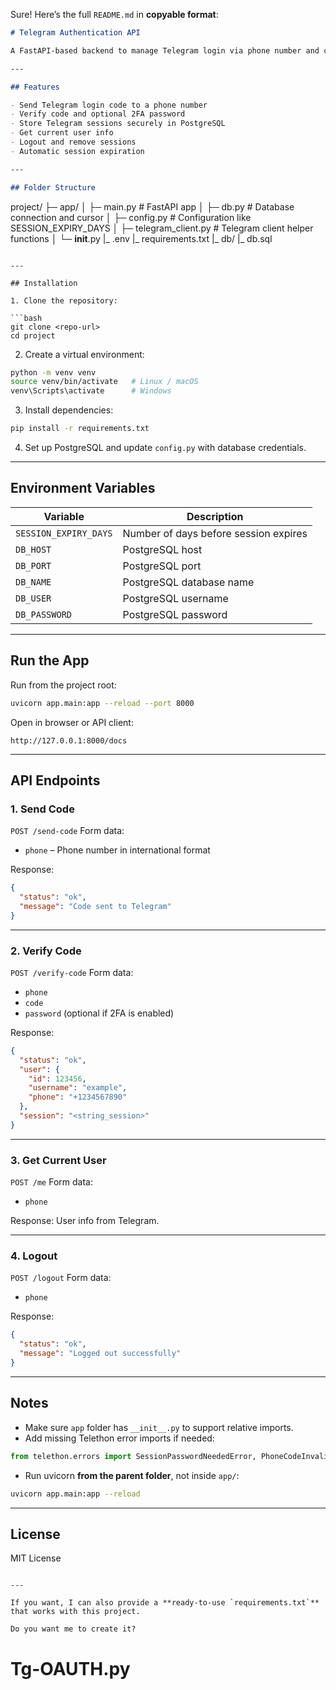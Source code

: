 Sure! Here’s the full `README.md` in **copyable format**:

```markdown
# Telegram Authentication API

A FastAPI-based backend to manage Telegram login via phone number and code verification. It stores user sessions in PostgreSQL and allows retrieving user info, login, logout, and session management.

---

## Features

- Send Telegram login code to a phone number
- Verify code and optional 2FA password
- Store Telegram sessions securely in PostgreSQL
- Get current user info
- Logout and remove sessions
- Automatic session expiration

---

## Folder Structure

```

project/
├─ app/
│  ├─ main.py             # FastAPI app
│  ├─ db.py               # Database connection and cursor
│  ├─ config.py           # Configuration like SESSION\_EXPIRY\_DAYS
│  ├─ telegram_client.py  # Telegram client helper functions
│  └─ **init**.py
   |_ .env
   |_ requirements.txt
   |_ db/
        |_ db.sql

````

---

## Installation

1. Clone the repository:

```bash
git clone <repo-url>
cd project
````

2. Create a virtual environment:

```bash
python -m venv venv
source venv/bin/activate   # Linux / macOS
venv\Scripts\activate      # Windows
```

3. Install dependencies:

```bash
pip install -r requirements.txt
```

4. Set up PostgreSQL and update `config.py` with database credentials.

---

## Environment Variables

| Variable              | Description                           |
| --------------------- | ------------------------------------- |
| `SESSION_EXPIRY_DAYS` | Number of days before session expires |
| `DB_HOST`             | PostgreSQL host                       |
| `DB_PORT`             | PostgreSQL port                       |
| `DB_NAME`             | PostgreSQL database name              |
| `DB_USER`             | PostgreSQL username                   |
| `DB_PASSWORD`         | PostgreSQL password                   |

---

## Run the App

Run from the project root:

```bash
uvicorn app.main:app --reload --port 8000
```

Open in browser or API client:

```
http://127.0.0.1:8000/docs
```

---

## API Endpoints

### 1. Send Code

`POST /send-code`
Form data:

* `phone` – Phone number in international format

Response:

```json
{
  "status": "ok",
  "message": "Code sent to Telegram"
}
```

---

### 2. Verify Code

`POST /verify-code`
Form data:

* `phone`
* `code`
* `password` (optional if 2FA is enabled)

Response:

```json
{
  "status": "ok",
  "user": {
    "id": 123456,
    "username": "example",
    "phone": "+1234567890"
  },
  "session": "<string_session>"
}
```

---

### 3. Get Current User

`POST /me`
Form data:

* `phone`

Response: User info from Telegram.

---

### 4. Logout

`POST /logout`
Form data:

* `phone`

Response:

```json
{
  "status": "ok",
  "message": "Logged out successfully"
}
```

---

## Notes

* Make sure `app` folder has `__init__.py` to support relative imports.
* Add missing Telethon error imports if needed:

```python
from telethon.errors import SessionPasswordNeededError, PhoneCodeInvalidError, PasswordHashInvalidError
```

* Run uvicorn **from the parent folder**, not inside `app/`:

```bash
uvicorn app.main:app --reload
```

---

## License

MIT License

```

---

If you want, I can also provide a **ready-to-use `requirements.txt`** that works with this project.  

Do you want me to create it?
```
# Tg-OAUTH.py
